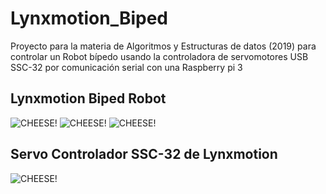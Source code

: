 # Lynxmotion_Biped
Proyecto para la materia de Algoritmos y Estructuras de datos (2019) para controlar un Robot bípedo usando la controladora de servomotores USB SSC-32 por comunicación serial con una Raspberry pi 3

## Lynxmotion Biped Robot
![CHEESE!](https://user-images.githubusercontent.com/87031668/151650504-93f035a2-98b3-4919-aff4-8779a1bc76ed.jpg)
![CHEESE!](https://user-images.githubusercontent.com/87031668/151650501-a86f118d-7afd-45b8-be65-240f984b5245.jpg)
![CHEESE!](https://user-images.githubusercontent.com/87031668/151650503-9b470e54-7b63-458f-848a-119063fd6ff0.jpg)

## Servo Controlador SSC-32 de Lynxmotion
![CHEESE!](https://www.robotshop.com/media/catalog/product/cache/image/1350x/9df78eab33525d08d6e5fb8d27136e95/l/y/lynxmotion-ssc-32-servo-controller-2_1.jpg)



